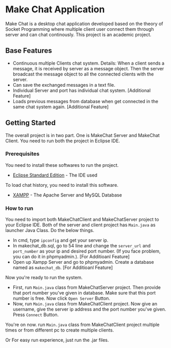# Make Chat Application

Make Chat is a desktop chat application developed based on the theory of Socket Programming where multiple client user connect them through server and can chat continously. This project is an academic project.



## Base Features

* Continuous multiple Clients chat system.
  Details: When a client sends a message, it is received by server as a message object. Then the server broadcast the message object to all the connected clients with the server.
* Can save the exchanged messages in a text file.
* Individual Server and port has individual chat system. [Additional Feature]
* Loads previous messages from database when get connected in the same chat system again. [Additional Feature]

## Getting Started

The overall project is in two part. One is MakeChat Server and MakeChat Client. You need to run both the project in Eclipse IDE.

### Prerequisites

You need to install these softwares to run the project.

* [Eclipse Standard Edition](https://www.eclipse.org/downloads/packages/eclipse-ide-java-developers/oxygen1a) - The IDE used

To load chat history, you need to install this software.
* [XAMPP](https://www.apachefriends.org/index.html) - The Apache Server and MySQL Database

### How to run

You need to import both MakeChatClient and MakeChatServer project to your Eclipse IDE. Both of the server and client project has `Main.java` as launcher Java Class. Do the below things.
* In cmd, type `ipconfig` and get your server ip.
* In makechat_db.sql, go to 54 line and change the `server_url` and `port_number` as your ip and desired port number. (If you face problem, you can do it in phpmyadmin.). [For Additioanl Feature]
* Open up Xampp Server and go to phpmyadmin. Create a database named as `makechat_db`. [For Additioanl Feature]

Now you're ready to run the system.
* First, run `Main.java` class from MakeChatServer project. Then provide that port number you've given in database. Make sure that this port number is free. Now click `Open Server` Button.
* Now, run `Main.java` class from MakeChatClient project. Now give an username, give the server ip address and the port number you've given. Press `Connect` Button.

You're on now. run `Main.java` class from MakeChatClient project multiple times or from different pc to create multiple clients.

Or
For easy run experience, just run the .jar files.


